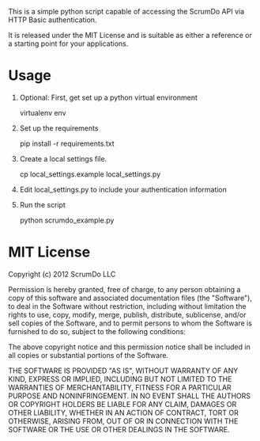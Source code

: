 This is a simple python script capable of accessing the ScrumDo API via HTTP Basic authentication.

It is released under the MIT License and is suitable as either a reference or a starting point for your applications.

Usage
=====

1. Optional: First, get set up a python virtual environment

    virtualenv env

2. Set up the requirements

    pip install -r requirements.txt

3. Create a local settings file.

    cp local_settings.example local_settings.py

4. Edit local_settings.py to include your authentication information

5. Run the script

    python scrumdo_example.py


MIT License
===========

Copyright (c) 2012 ScrumDo LLC

Permission is hereby granted, free of charge, to any person obtaining a copy of this software and associated documentation files (the "Software"), to deal in the Software without restriction, including without limitation the rights to use, copy, modify, merge, publish, distribute, sublicense, and/or sell copies of the Software, and to permit persons to whom the Software is furnished to do so, subject to the following conditions:

The above copyright notice and this permission notice shall be included in all copies or substantial portions of the Software.

THE SOFTWARE IS PROVIDED "AS IS", WITHOUT WARRANTY OF ANY KIND, EXPRESS OR IMPLIED, INCLUDING BUT NOT LIMITED TO THE WARRANTIES OF MERCHANTABILITY, FITNESS FOR A PARTICULAR PURPOSE AND NONINFRINGEMENT. IN NO EVENT SHALL THE AUTHORS OR COPYRIGHT HOLDERS BE LIABLE FOR ANY CLAIM, DAMAGES OR OTHER LIABILITY, WHETHER IN AN ACTION OF CONTRACT, TORT OR OTHERWISE, ARISING FROM, OUT OF OR IN CONNECTION WITH THE SOFTWARE OR THE USE OR OTHER DEALINGS IN THE SOFTWARE.